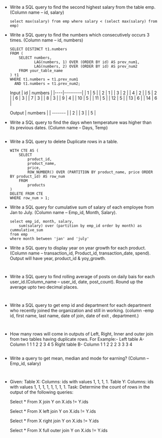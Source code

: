 - Write a SQL query to find the second highest salary from the table emp. (Column name – id, salary)
    ```
    select max(salary) from emp where salary < (select max(salary) from emp)
    ```
- Write a SQL query to find the numbers which consecutively occurs 3 times. (Column name – id, numbers)
    ```
    SELECT DISTINCT t1.numbers
    FROM (
        SELECT numbers,
               LAG(numbers, 1) OVER (ORDER BY id) AS prev_num1,
               LAG(numbers, 2) OVER (ORDER BY id) AS prev_num2
        FROM your_table_name
    ) t1
    WHERE t1.numbers = t1.prev_num1
      AND t1.numbers = t1.prev_num2;
    ```
    Input
    | id | numbers |
    |----|---------|
    | 1  |    5    |
    | 2  |    1    |
    | 3  |    2    |
    | 4  |    2    |
    | 5  |    2    |
    | 6  |    3    |
    | 7  |    3    |
    | 8  |    3    |
    | 9  |    4    |
    | 10 |    5    |
    | 11 |    5    |
    | 12 |    5    |
    | 13 |    6    |
    | 14 |    6    |
    
    Output
    | numbers |
    | ------- |
    |    2    |
    |    3    |
    |    5    |

- Write a SQL query to find the days when temperature was higher than its previous dates. (Column name – Days, Temp)
    ```
    
    ```
- Write a SQL query to delete Duplicate rows in a table.
    ```
    WITH CTE AS (
        SELECT 
            product_id,
            product_name,
            price,
            ROW_NUMBER() OVER (PARTITION BY product_name, price ORDER BY product_id) AS row_num
        FROM 
            products
    )
    DELETE FROM CTE
    WHERE row_num > 1;
    ```
- Write a SQL query for cumulative sum of salary of each employee from Jan to July. (Column name – Emp_id, Month, Salary).
    ```
    select emp_id, month, salary, 
    	sum(salary) over (partition by emp_id order by month) as cummulative_sum
    from emp 
    where month between 'jan' and 'july'
    ```
- Write a SQL query to display year on year growth for each product. (Column name – transaction_id, Product_id, transaction_date, spend). Output will have year, product_id & yoy_growth.
    ```
        
    ```
- Write a SQL query to find rolling average of posts on daily bais for each user_id.(Column_name – user_id, date, post_count). Round up the average upto two decimal places.
    ```
        
    ```
- Write a SQL query to get emp id and department for each department who recently joined the organization and still in working. (column -emp id, first name, last name, date of join, date of exit , department.)
   ```
        
   ```
- How many rows will come in outputs of Left, Right, Inner and outer join from two tables having duplicate rows.
    For Example:-
    Left table A-
    Column
    1
    1
    1
    2
    2
    3
    4
    5
    Right table B-
    Column
    1
    1
    2
    2
    2
    3
    3
    3
    4
    ```
    
    ```
- Write a query to get mean, median and mode for earning? (Column – Emp_id, salary)
    ```
        
    ```
- Given: Table X: Columns: ids with values 1, 1, 1, 1. Table Y: Columns: ids with values 1, 1, 1, 1, 1, 1, 1, 1. Task: Determine the count of rows in the output of the following queries:
    
    Select * From X join Y on X.ids != Y.ids
    
    Select * From X left join Y on X.ids != Y.ids
    
    Select * From X right join Y on X.ids != Y.ids
    
    Select * From X full outer join Y on X.ids != Y.ids
